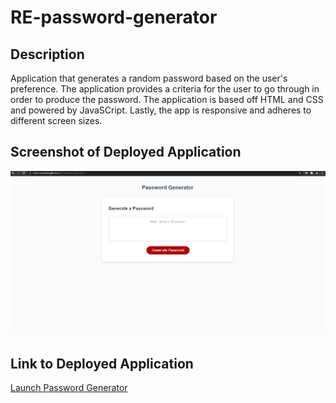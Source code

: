 # RE-password-generator

## Description
Application that generates a random password based on the user's preference. The application provides a criteria for the user to go through in order to produce the password. The application is based off HTML and CSS and powered by JavaSCript. Lastly, the app is responsive and adheres to different screen sizes.

## Screenshot of Deployed Application
![Password-Generator](assets/images/Capture.PNG)

## Link to Deployed Application
[Launch Password Generator](https://richie-escobedo.github.io/RE-password-generator/) 
